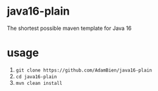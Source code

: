 # java16-plain

The shortest possible maven template for Java 16

# usage

1. `git clone https://github.com/AdamBien/java16-plain`
2. `cd java16-plain`
3. `mvn clean install`